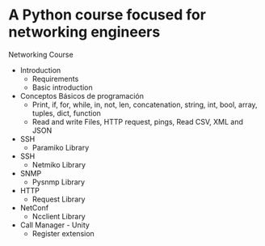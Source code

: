 # A Python course focused for networking engineers

Networking Course
- Introduction
    - Requirements
    - Basic introduction
- Conceptos Básicos de programación
    - Print, if, for, while, in, not, len, concatenation, string, int, bool, array, tuples, dict, function
    - Read and write Files, HTTP request, pings, Read CSV,  XML and JSON
- SSH
    - Paramiko Library
- SSH
    - Netmiko Library
- SNMP
    - Pysnmp Library
- HTTP
    - Request Library
- NetConf
    - Ncclient Library
- Call Manager - Unity
    - Register extension
